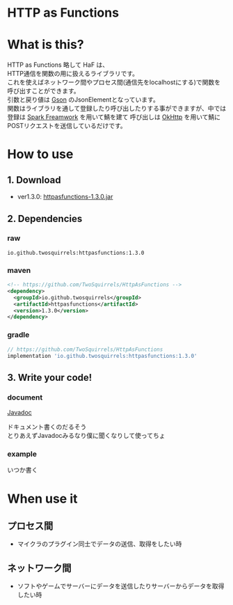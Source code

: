 # HTTP as Functions

# What is this?

HTTP as Functions 略して HaF は、  
HTTP通信を関数の用に扱えるライブラリです。  
これを使えばネットワーク間やプロセス間(通信先をlocalhostにする)で関数を呼び出すことができます。  
引数と戻り値は [Gson](https://github.com/google/gson) のJsonElementとなっています。  
関数はライブラリを通して登録したり呼び出したりする事ができますが、中では  
登録は [Spark Freamwork](https://sparkjava.com/) を用いて鯖を建て
呼び出しは [OkHttp](https://square.github.io/okhttp/) を用いて鯖にPOSTリクエストを送信しているだけです。

# How to use

## 1. Download

- ver1.3.0: [httpasfunctions-1.3.0.jar](https://github.com/TwoSquirrels/HttpAsFunctions/raw/main/target/httpasfunctions-1.3.0.jar)

## 2. Dependencies

### raw
`io.github.twosquirrels:httpasfunctions:1.3.0`

### maven
```xml
<!-- https://github.com/TwoSquirrels/HttpAsFunctions -->
<dependency>
  <groupId>io.github.twosquirrels</groupId>
  <artifactId>httpasfunctions</artifactId>
  <version>1.3.0</version>
</dependency>
```

### gradle
```gradle
// https://github.com/TwoSquirrels/HttpAsFunctions
implementation 'io.github.twosquirrels:httpasfunctions:1.3.0'
```

## 3. Write your code!

### document

[Javadoc](https://twosquirrels.github.io/HttpAsFunctions/1.3.0/javadoc/)

ドキュメント書くのだるそう  
とりあえずJavadocみるなり僕に聞くなりして使ってちょ

### example

いつか書く

# When use it

## プロセス間

- マイクラのプラグイン同士でデータの送信、取得をしたい時

## ネットワーク間

- ソフトやゲームでサーバーにデータを送信したりサーバーからデータを取得したい時
